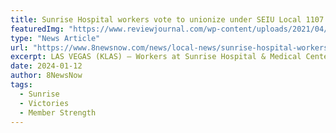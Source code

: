 ```yaml
---
title: Sunrise Hospital workers vote to unionize under SEIU Local 1107
featuredImg: "https://www.reviewjournal.com/wp-content/uploads/2021/04/14986297_web1_New-Tower-Exterior-1-1-10.jpg"
type: "News Article"
url: "https://www.8newsnow.com/news/local-news/sunrise-hospital-workers-vote-to-unionize-under-seiu-local-1107/"
excerpt: LAS VEGAS (KLAS) — Workers at Sunrise Hospital & Medical Center voted Friday to unionize in what is described as “the largest successful union election at a Nevada hospital in recent history.”
date: 2024-01-12
author: 8NewsNow
tags:
  - Sunrise
  - Victories
  - Member Strength
---
```

